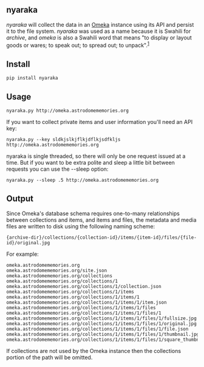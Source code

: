 ## nyaraka

*nyaraka* will collect the data in an [Omeka] instance using its API and persist
it to the file system.  *nyaraka* was used as a name because it is Swahili for
*archive*, and *omeka* is also a Swahili word that means "to display or layout
goods or wares; to speak out; to spread out; to unpack".<sup>[1]</sup>

## Install

    pip install nyaraka

## Usage

    nyaraka.py http://omeka.astrodomememories.org

If you want to collect private items and user information you'll need an API key:

    nyaraka.py --key sldkjslkjflkjdflkjsdfkljs http://omeka.astrodomememories.org

nyaraka is single threaded, so there will only be one request issued at a time.
But if you want to be extra polite and sleep a little bit between requests you
can use the --sleep option:

    nyaraka.py --sleep .5 http://omeka.astrodomememories.org

## Output

Since Omeka's database schema requires one-to-many relationships between collections and items, and items and files, the metadata and media files are written 
to disk using the following naming scheme:

    {archive-dir}/collections/{collection-id}/items/{item-id}/files/{file-id}/original.jpg

For example:

```
omeka.astrodomememories.org
omeka.astrodomememories.org/site.json
omeka.astrodomememories.org/collections
omeka.astrodomememories.org/collections/1
omeka.astrodomememories.org/collections/1/collection.json
omeka.astrodomememories.org/collections/1/items
omeka.astrodomememories.org/collections/1/items/1
omeka.astrodomememories.org/collections/1/items/1/item.json
omeka.astrodomememories.org/collections/1/items/1/files
omeka.astrodomememories.org/collections/1/items/1/files/1
omeka.astrodomememories.org/collections/1/items/1/files/1/fullsize.jpg
omeka.astrodomememories.org/collections/1/items/1/files/1/original.jpg
omeka.astrodomememories.org/collections/1/items/1/files/1/file.json
omeka.astrodomememories.org/collections/1/items/1/files/1/thumbnail.jpg
omeka.astrodomememories.org/collections/1/items/1/files/1/square_thumbnail.jpg
```

If collections are not used by the Omeka instance then the collections portion
of the path will be omitted.

[1]: http://mars.gmu.edu/bitstream/handle/1920/6089/2008-02-20_IntroOmeka.pdf
[application]: http://omeka.org/ 
[Omeka]: http://omeka.org/
